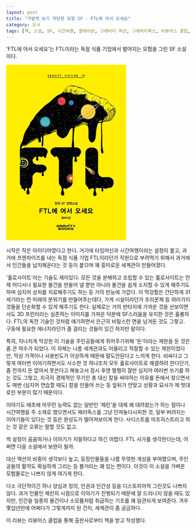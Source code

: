 ```yaml
---
layout: post
title: "가볍게 보기 적당한 모험 SF - FTL에 어서 오세요"
category: 도서
tags: [책, 소설, SF, 시간여행, 클레이븐, 그래비티 픽션, 그래비티북스, 리뷰어스 클럽, 서평]
---
```


'FTL에 어서 오세요'는
FTL이라는 독점 식품 기업에서 벌어지는 모험을 그린 SF 소설이다.

![표지](/images/welcome-to-ftl-book-h480.jpg)

시작은 작은 아이디어였다고 한다.
거기에 타임머신과 시간여행이라는 설정이 붙고,
과거에 프렌차이즈를 내는 독점 식품 기업 FTL이라던가
직원으로 부려먹기 위해서 과거에서 인간들을 납치해온다는 것 등이 붙으며
꽤 흥미로운 세계관이 만들어졌다.

'홀로사이트'라는 기술도 재미있다.
모든 것을 분해하고 조립할 수 있는 홀로사이트는
언제 어디서나 필요한 물건을 만들어 낼 뿐만 아니라
물건을 쉽게 소지할 수 있게 해주기도 하며
심지어 상처를 치료해주기도 하는 등
거의 만능에 가깝다.
이 막강함은 간단하게 31세기라는 먼 미래의 분위기를 만들어주는데다,
가게 시설이라던가 조리문제 등 여러가지 것들을 단순화할 수 있게 해주기도 한다.
실제로는 거의 판타지에 가까운 것을 선보이면서도
3D 프린터라는 실존하는 이미지를 가져온 덕분에 SF스러움을 유지한 것은 훌륭하다.
FTL의 독전 기술인 것처럼 얘기하면서 은근히 비밀스런 면을 남겨둔 것도 그렇고.
구동에 필요한 에너지라던가 좀 걸리는 것들이 있긴 하지만 말이다.

특히, 지나치게 막강한 이 기술을 주인공들에게 쥐어주기위해 '돈'이라는 제한을 둔 것은 좀 큰 악수가 되었다.
이 자체는 나름 세계관과도 어울리고 적절할 수 있는 제한이었다만,
막상 가격이나 사용빈도가 이상하게 때문에 말도안된다고 느끼게 한다.
비싸다고 그렇게 여러번 이야기하면서도 사소한 것 하나조차 모두 홀로사이트로 해결하려 한다던가,
좀 전까지 돈 없어서 못쓴다고 해놓고서 잠시 후엔 멀쩡히 잘만 심지어 여러번 쓰기를 하는 것도 그렇고,
지극히 경제적인 무기인 총 대신 칼을 써야하는 이유를 돈에서 찾으면서도
매번 (심지어 연습할 때도) 칼을 만들어 쓰는 등
앞뒤가 안맞고 상황과 묘사가 제 멋대로린 부분이 많기 때문이다.

이야기도 애초에 아무런 능력도 없는 일반인 '체린'을 대체 왜 데려왔는가 하는 점이나
시간여행을 주 소재로 했으면서도 패러독스를 그냥 던져놓다시피한 것,
일부 버려지는 이야기들이 있다는 것 등은 완성도가 떨어져보이게 한다.
사디스트를 마조히스트라고 하는 것 같은 오류는 말할 것도 없고.

썩 설정이 꼼꼼하거나 이야기가 치밀하다고 하긴 어렵다.
FTL 사가를 생각한다는데, 어쩌면 다음 소설에서 보완이 될까.

대신 액션의 비중이 생각보다 높고,
등장인물들을 나름 뚜렷한 개성을 부여했으며,
주인공들의 활약도 확실하게 그리는 등 볼거리는 꽤 있는 편이다.
이것이 이 소설을 가벼운 모험물로는 나쁘지 않게 여기게 한다.

다소 극단적이긴 하나 양심과 정의, 인권과 인간성 등을 디스토피아적 그린것도 나쁘지 않다.
과거 인물인 체린의 시점으로 이야기가 진행되기 때문에 잘 드러나지 않을 때도 있지만,
인간을 일종의 물건이나 소모품처럼 취급하는 기조를 꽤 일관되게 보여준다.
겨우 몇십년만에 어쩌다가 그렇게까지 된 건지,
세계관이 좀 궁금하다.



<div class="im im-info">
이 리뷰는 리뷰어스 클럽을 통해 출판사로부터 책을 받고 작성했다.
</div>
